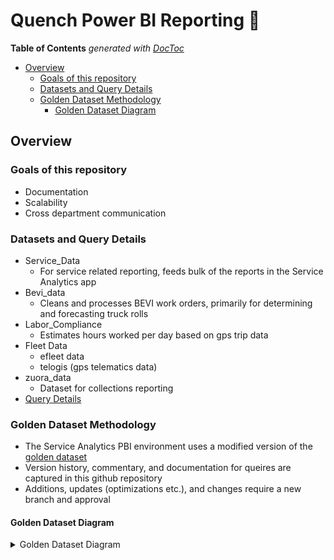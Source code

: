 # Quench Power BI Reporting :tada:

<!-- START doctoc generated TOC please keep comment here to allow auto update -->
<!-- DON'T EDIT THIS SECTION, INSTEAD RE-RUN doctoc TO UPDATE -->
**Table of Contents**  *generated with [DocToc](https://github.com/thlorenz/doctoc)*

- [Overview](#overview)
  - [Goals of this repository](#goals-of-this-repository)
  - [Datasets and Query Details](#datasets-and-query-details)
  - [Golden Dataset Methodology](#golden-dataset-methodology)
    - [Golden Dataset Diagram](#golden-dataset-diagram)

<!-- END doctoc generated TOC please keep comment here to allow auto update -->

## Overview

### Goals of this repository

* Documentation
* Scalability
* Cross department communication

### Datasets and Query Details
* Service_Data
  * For service related reporting, feeds bulk of the reports in the Service Analytics app
* Bevi_data
  * Cleans and processes BEVI work orders, primarily for determining and forecasting truck rolls
* Labor_Compliance
  * Estimates hours worked per day based on gps trip data
* Fleet Data
  * efleet data
  * telogis (gps telematics data)
* zuora_data
  * Dataset for collections reporting
* [Query Details](https://github.com/jfallt/PBI-Github/blob/master/Query_Documentation.md)


### Golden Dataset Methodology

* The Service Analytics PBI environment uses a modified version of the [golden dataset](https://exceleratorbi.com.au/new-power-bi-reports-golden-dataset/)
* Version history, commentary, and documentation for queires are captured in this github repository
* Additions, updates (optimizations etc.), and changes require a new branch and approval

#### Golden Dataset Diagram
<details>
  <summary> Golden Dataset Diagram  </summary>

![](https://github.com/jfallt/PBI-Github/blob/master/Golden_Dataset_Git_Workflow.png)

</details>
